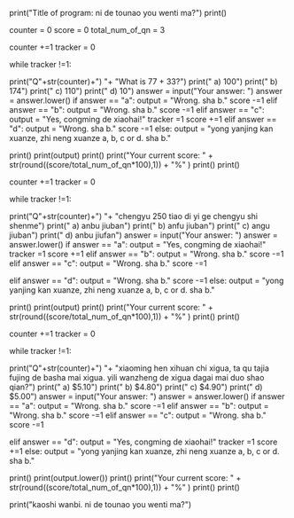 print("Title of program: ni de tounao you wenti ma?")
print()

counter = 0
score = 0
total_num_of_qn = 3


counter +=1
tracker = 0

while tracker !=1:
  
  print("Q"+str(counter)+") "+ "What is 77 + 33?")
  print("   a) 100")
  print("   b) 174")
  print("   c) 110")
  print("   d) 10")
  answer = input("Your answer: ")
  answer = answer.lower()
  if answer == "a":
    output = "Wrong. sha b."
    score -=1
  elif answer == "b":
    output = "Wrong. sha b."
    score -=1
  elif answer == "c":
    output = "Yes, congming de xiaohai!"
    tracker =1
    score +=1
  elif answer == "d":
    output = "Wrong. sha b."
    score -=1
  else:
    output = "yong yanjing kan xuanze, zhi neng xuanze a, b, c or d. sha b."
  
  print()
  print(output)
  print()
  print("Your current score: " + str(round((score/total_num_of_qn*100),1)) + "%"  )
  print()
  print()
  


counter +=1
tracker = 0

while tracker !=1:
  
  print("Q"+str(counter)+") "+ "chengyu 250 tiao di yi ge chengyu shi shenme")
  print("   a) anbu jiuban")
  print("   b) anfu jiuban")
  print("   c) angu jiuban")
  print("   d) anbu jiufan")
  answer = input("Your answer: ")
  answer = answer.lower()
  if answer == "a":
    output = "Yes, congming de xiaohai!"
    tracker =1
    score +=1
  elif answer == "b":
    output = "Wrong. sha b."
    score -=1
  elif answer == "c":
    output = "Wrong. sha b."
    score -=1
    
  elif answer == "d":
    output = "Wrong. sha b."
    score -=1
  else:
    output = "yong yanjing kan xuanze, zhi neng xuanze a, b, c or d. sha b."

  print()
  print(output)
  print()
  print("Your current score: " + str(round((score/total_num_of_qn*100),1)) + "%"  )
  print()
  print()
  
  

counter +=1
tracker = 0

while tracker !=1:
  
  print("Q"+str(counter)+") "+ "xiaoming hen xihuan chi xigua, ta qu tajia fujing de basha mai xigua. yili wanzheng de xigua dagai mai duo shao qian?")
  print("   a) $5.10")
  print("   b) $4.80")
  print("   c) $4.90")
  print("   d) $5.00")
  answer = input("Your answer: ")
  answer = answer.lower()
  if answer == "a":
    output = "Wrong. sha b."
    score -=1
  elif answer == "b":
    output = "Wrong.  sha b."
    score -=1
  elif answer == "c":
    output = "Wrong.  sha b."
    score -=1
    
  elif answer == "d":
    output = "Yes, congming de xiaohai!"
    tracker =1
    score +=1
  else:
    output = "yong yanjing kan xuanze, zhi neng xuanze a, b, c or d. sha b."

  

  print()
  print(output.lower())
  print()
  print("Your current score: " + str(round((score/total_num_of_qn*100),1)) + "%"  )
  print()
  print()
  
print("kaoshi wanbi. ni de tounao you wenti ma?")
  
